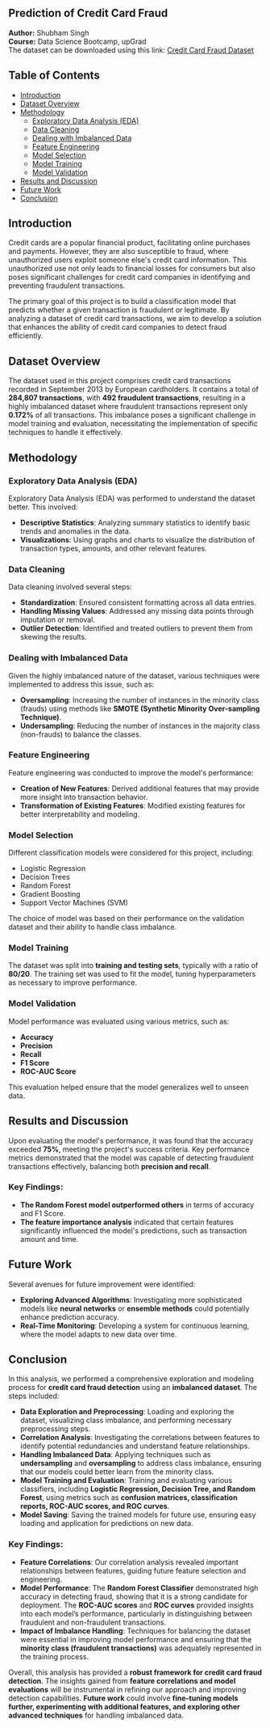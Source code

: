 
## Prediction of Credit Card Fraud  

**Author:** Shubham Singh  
**Course:** Data Science Bootcamp, upGrad  
The dataset can be downloaded using this link: [Credit Card Fraud Dataset](https://www.kaggle.com/datasets/mlg-ulb/creditcardfraud)


## Table of Contents  
- [Introduction](#introduction)  
- [Dataset Overview](#dataset-overview)  
- [Methodology](#methodology)  
  - [Exploratory Data Analysis (EDA)](#exploratory-data-analysis-eda)  
  - [Data Cleaning](#data-cleaning)  
  - [Dealing with Imbalanced Data](#dealing-with-imbalanced-data)  
  - [Feature Engineering](#feature-engineering)  
  - [Model Selection](#model-selection)  
  - [Model Training](#model-training)  
  - [Model Validation](#model-validation)  
- [Results and Discussion](#results-and-discussion)  
- [Future Work](#future-work)  
- [Conclusion](#conclusion)  

## Introduction  
Credit cards are a popular financial product, facilitating online purchases and payments. However, they are also susceptible to fraud, where unauthorized users exploit someone else's credit card information. This unauthorized use not only leads to financial losses for consumers but also poses significant challenges for credit card companies in identifying and preventing fraudulent transactions.  

The primary goal of this project is to build a classification model that predicts whether a given transaction is fraudulent or legitimate. By analyzing a dataset of credit card transactions, we aim to develop a solution that enhances the ability of credit card companies to detect fraud efficiently.  

## Dataset Overview  
The dataset used in this project comprises credit card transactions recorded in September 2013 by European cardholders. It contains a total of **284,807 transactions**, with **492 fraudulent transactions**, resulting in a highly imbalanced dataset where fraudulent transactions represent only **0.172%** of all transactions. This imbalance poses a significant challenge in model training and evaluation, necessitating the implementation of specific techniques to handle it effectively.  

## Methodology  

### Exploratory Data Analysis (EDA)  
Exploratory Data Analysis (EDA) was performed to understand the dataset better. This involved:  

- **Descriptive Statistics**: Analyzing summary statistics to identify basic trends and anomalies in the data.  
- **Visualizations**: Using graphs and charts to visualize the distribution of transaction types, amounts, and other relevant features.  

### Data Cleaning  
Data cleaning involved several steps:  

- **Standardization**: Ensured consistent formatting across all data entries.  
- **Handling Missing Values**: Addressed any missing data points through imputation or removal.  
- **Outlier Detection**: Identified and treated outliers to prevent them from skewing the results.  

### Dealing with Imbalanced Data  
Given the highly imbalanced nature of the dataset, various techniques were implemented to address this issue, such as:  

- **Oversampling**: Increasing the number of instances in the minority class (frauds) using methods like **SMOTE (Synthetic Minority Over-sampling Technique)**.  
- **Undersampling**: Reducing the number of instances in the majority class (non-frauds) to balance the classes.  

### Feature Engineering  
Feature engineering was conducted to improve the model's performance:  

- **Creation of New Features**: Derived additional features that may provide more insight into transaction behavior.  
- **Transformation of Existing Features**: Modified existing features for better interpretability and modeling.  

### Model Selection  
Different classification models were considered for this project, including:  

- Logistic Regression  
- Decision Trees  
- Random Forest  
- Gradient Boosting  
- Support Vector Machines (SVM)  

The choice of model was based on their performance on the validation dataset and their ability to handle class imbalance.  

### Model Training  
The dataset was split into **training and testing sets**, typically with a ratio of **80/20**. The training set was used to fit the model, tuning hyperparameters as necessary to improve performance.  

### Model Validation  
Model performance was evaluated using various metrics, such as:  

- **Accuracy**  
- **Precision**  
- **Recall**  
- **F1 Score**  
- **ROC-AUC Score**  

This evaluation helped ensure that the model generalizes well to unseen data.  

## Results and Discussion  
Upon evaluating the model's performance, it was found that the accuracy exceeded **75%**, meeting the project's success criteria. Key performance metrics demonstrated that the model was capable of detecting fraudulent transactions effectively, balancing both **precision and recall**.  

### Key Findings:  
- **The Random Forest model outperformed others** in terms of accuracy and F1 Score.  
- **The feature importance analysis** indicated that certain features significantly influenced the model's predictions, such as transaction amount and time.  

## Future Work  
Several avenues for future improvement were identified:  

- **Exploring Advanced Algorithms**: Investigating more sophisticated models like **neural networks** or **ensemble methods** could potentially enhance prediction accuracy.  
- **Real-Time Monitoring**: Developing a system for continuous learning, where the model adapts to new data over time.  

## Conclusion  
In this analysis, we performed a comprehensive exploration and modeling process for **credit card fraud detection** using an **imbalanced dataset**. The steps included:  

- **Data Exploration and Preprocessing**: Loading and exploring the dataset, visualizing class imbalance, and performing necessary preprocessing steps.  
- **Correlation Analysis**: Investigating the correlations between features to identify potential redundancies and understand feature relationships.  
- **Handling Imbalanced Data**: Applying techniques such as **undersampling** and **oversampling** to address class imbalance, ensuring that our models could better learn from the minority class.  
- **Model Training and Evaluation**: Training and evaluating various classifiers, including **Logistic Regression, Decision Tree, and Random Forest**, using metrics such as **confusion matrices, classification reports, ROC-AUC scores, and ROC curves**.  
- **Model Saving**: Saving the trained models for future use, ensuring easy loading and application for predictions on new data.  

### Key Findings:  
- **Feature Correlations**: Our correlation analysis revealed important relationships between features, guiding future feature selection and engineering.  
- **Model Performance**: The **Random Forest Classifier** demonstrated high accuracy in detecting fraud, showing that it is a strong candidate for deployment. The **ROC-AUC scores** and **ROC curves** provided insights into each model’s performance, particularly in distinguishing between fraudulent and non-fraudulent transactions.  
- **Impact of Imbalance Handling**: Techniques for balancing the dataset were essential in improving model performance and ensuring that the **minority class (fraudulent transactions)** was adequately represented in the training process.  

Overall, this analysis has provided a **robust framework for credit card fraud detection**. The insights gained from **feature correlations and model evaluations** will be instrumental in refining our approach and improving detection capabilities. **Future work** could involve **fine-tuning models further, experimenting with additional features, and exploring other advanced techniques** for handling imbalanced data.  







